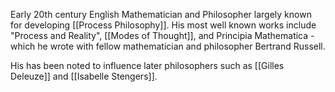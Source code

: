 Early 20th century English Mathematician and Philosopher largely known for developing [[Process Philosophy]]. His most well known works include "Process and Reality", [[Modes of Thought]], and Principia Mathematica - which he wrote with fellow mathematician and philosopher Bertrand Russell.

His has been noted to influence later philosophers such as [[Gilles Deleuze]] and [[Isabelle Stengers]].
